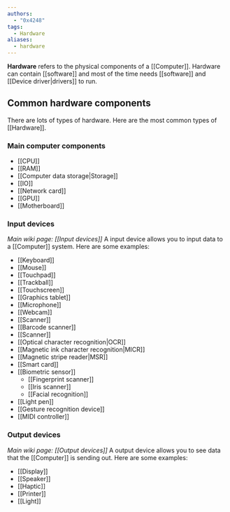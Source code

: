 ```yaml
---
authors: 
  - "0x4248"
tags:
  - Hardware
aliases:
  - hardware
---
```

**Hardware** refers to the physical components of a [[Computer]]. Hardware can contain [[software]] and most of the time needs [[software]] and [[Device driver|drivers]] to run. 
## Common hardware components
There are lots of types of hardware. Here are the most common types of [[Hardware]].
### Main computer components
- [[CPU]]
- [[RAM]]
- [[Computer data storage|Storage]]
- [[IO]]
- [[Network card]]
- [[GPU]]
- [[Motherboard]]
### Input devices
*Main wiki page: [[Input devices]]*
A input device allows you to input data to a [[Computer]] system. Here are some examples:
- [[Keyboard]]
- [[Mouse]]
- [[Touchpad]]
- [[Trackball]]
- [[Touchscreen]]
- [[Graphics tablet]]
- [[Microphone]]
- [[Webcam]]
- [[Scanner]]
- [[Barcode scanner]]
- [[Scanner]]
- [[Optical character recognition|OCR]]
- [[Magnetic ink character recognition|MICR]]
- [[Magnetic stripe reader|MSR]]
- [[Smart card]]
- [[Biometric sensor]]
	- [[Fingerprint scanner]]
	- [[Iris scanner]]
	- [[Facial recognition]]
- [[Light pen]]
- [[Gesture recognition device]]
- [[MIDI controller]]
### Output devices
*Main wiki page: [[Output devices]]*
A output device allows you to see data that the [[Computer]] is sending out. Here are some examples:
- [[Display]]
- [[Speaker]]
- [[Haptic]]
- [[Printer]]
- [[Light]]